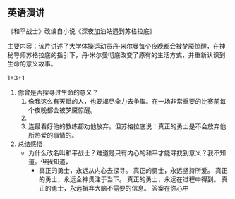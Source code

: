 ## 英语演讲

《和平战士》改编自小说《深夜加油站遇到苏格拉底》

主要内容：该片讲述了大学体操运动员丹·米尔曼每个夜晚都会被梦魇惊醒，在神秘导师苏格拉底的指引下，丹·米尔曼彻底改变了原有的生活方式，并重新认识到生命的意义故事。

1+3+1

1. 你曾是否探寻过生命的意义？
	1. 像我这么有天赋的人，也要竭尽全力去争取。在一场非常重要的比赛前每个夜晚都会被梦魇惊醒。
	2. 
	3. 连最看好他的教练都劝他放弃。但苏格拉底说：真正的勇士是不会放弃他所热爱的事情的。
1. 总结感悟
	- 为什么改名叫和平战士？难道是只有内心的和平才能寻找到意义？我不知道。但我知道，
		- 真正的勇士，永远从内心去探寻。
			真正的勇士，永远坚持所爱。
			真正的勇士，永远全神贯注于当下。
			真正的勇士，永远在过程中得到。
			真正的勇士，永远摒弃大脑不需要的信息。
	答案在你心中